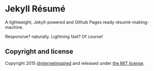 # Jekyll Résumé
A lightweight, Jekyll-powered and Github Pages ready résumé-making-machine. 

Responsive? naturally. Lightning fast? Of course!  


## Copyright and license

Copyright 2015 [@nternetinspired](//twitter.com/nternetinspired) and released under [the MIT license](LICENSE).
